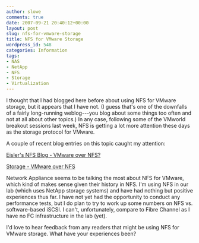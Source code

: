 ```yaml
---
author: slowe
comments: true
date: 2007-09-21 20:40:12+00:00
layout: post
slug: nfs-for-vmware-storage
title: NFS for VMware Storage
wordpress_id: 548
categories: Information
tags:
- NAS
- NetApp
- NFS
- Storage
- Virtualization
---
```


I thought that I had blogged here before about using NFS for VMware storage, but it appears that I have not. (I guess that's one of the downfalls of a fairly long-running weblog---you blog about some things too often and not at all about other topics.) In any case, following some of the VMworld breakout sessions last week, NFS is getting a lot more attention these days as the storage protocol for VMware.

A couple of recent blog entries on this topic caught my attention:

[Eisler's NFS Blog - VMware over NFS?](http://storagefoo.blogspot.com/2007/09/vmware-over-nfs.html)  

[Storage - VMware over NFS](http://storagefoo.blogspot.com/2007/09/vmware-over-nfs.html)

Network Appliance seems to be talking the most about NFS for VMware, which kind of makes sense given their history in NFS. I'm using NFS in our lab (which uses NetApp storage systems) and have had nothing but positive experiences thus far. I have not yet had the opportunity to conduct any performance tests, but I do plan to try to work up some numbers on NFS vs. software-based iSCSI. I can't, unfortunately, compare to Fibre Channel as I have no FC infrastructure in the lab (yet).

I'd love to hear feedback from any readers that might be using NFS for VMware storage. What have your experiences been?
